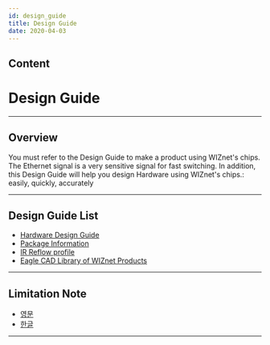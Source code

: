 ```yaml
---
id: design_guide
title: Design Guide
date: 2020-04-03
---
```



## Content
# Design Guide

-----

## Overview

You must refer to the Design Guide to make a product using WIZnet's
chips. The Ethernet signal is a very sensitive signal for fast
switching. In addition, this Design Guide will help you design Hardware
using WIZnet's chips.: easily, quickly, accurately

-----

## Design Guide List

  - [Hardware Design Guide](Hardware_Design_Guide.md)
  - [Package Information](Package_Information.md)
  - [IR Reflow profile](IR_Reflow_Profile.md)
  - [Eagle CAD Library of WIZnet Products](Eagle_CAD_Library_of_WIZnet_Products.md)

-----

## Limitation Note

  - [영문](document_framework/img/design_guide/limitation_note_-_arp_problem_in_the_nlb_environment_-_english_0312_.pdf)
  - [한글](/document_framework/img/design_guide/limitation_note_-_arp_problem_in_the_nlb_environment_-_korean_0312_.pdf)

-----

